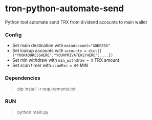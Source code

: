 # tron-python-automate-send
Python tool automate send TRX from dividend accounts to main wallet

### Config

- Set main destination with ```mainAccount="ADDRESS"```
- Set lookup accounts with  ```accounts = dict([
    ("YOURADDRESSHERE","YOURPRIVATEKEYHERE"),...])```
- Set min withdraw with ```min_withdraw = X``` TRX amount
- Set scan timer with ```scanMin = 60``` MIN

### Dependencies
> pip install -r requirements.txt

### RUN
> python main.py